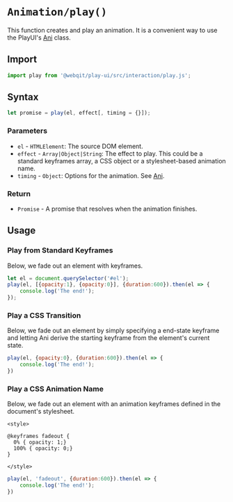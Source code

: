 # `Animation/play()`
This function creates and play an animation. It is a convenient way to use the PlayUI's [Ani](../Ani) class.

## Import

```javascript
import play from '@webqit/play-ui/src/interaction/play.js';
```

## Syntax

```javascript
let promise = play(el, effect[, timing = {}]);
```

### Parameters
+ `el` - `HTMLElement`: The source DOM element.
+ `effect` - `Array|Object|String`: The effect to play. This could be a standard keyframes array, a CSS object or a stylesheet-based animation name.
+ `timing` - `Object`: Options for the animation. See [Ani](../Ani#parameters).

### Return

* `Promise` - A promise that resolves when the animation finishes.

## Usage

### Play from Standard Keyframes

Below, we fade out an element with keyframes.

```javascript
let el = document.querySelector('#el');
play(el, [{opacity:1}, {opacity:0}], {duration:600}).then(el => {
    console.log('The end!');
});
```

### Play a CSS Transition

Below, we fade out an element by simply specifying a end-state keyframe and letting Ani derive the starting keyframe from the element's current state.

```javascript
play(el, {opacity:0}, {duration:600}).then(el => {
    console.log('The end!');
})
```

### Play a CSS Animation Name

Below, we fade out an element with an animation keyframes defined in the document's stylesheet.

```markup
<style>

@keyframes fadeout {
  0% { opacity: 1;}
  100% { opacity: 0;}
}

</style>
```

```javascript
play(el, 'fadeout', {duration:600}).then(el => {
    console.log('The end!');
})
```

